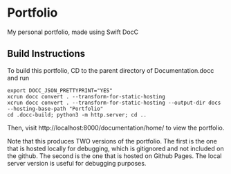 # Portfolio
My personal portfolio, made using Swift DocC

## Build Instructions

To build this portfolio, CD to the parent directory of Documentation.docc and run
```shell
export DOCC_JSON_PRETTYPRINT="YES"
xcrun docc convert . --transform-for-static-hosting
xcrun docc convert . --transform-for-static-hosting --output-dir docs --hosting-base-path "Portfolio"
cd .docc-build; python3 -m http.server; cd ..
```
Then, visit http://localhost:8000/documentation/home/ to view the portfolio.

Note that this produces TWO versions of the portfolio. The first is the one that is hosted locally for debugging, which is gitignored and not included on the github.
The second is the one that is hosted on Github Pages. The local server version is useful for debugging purposes.
